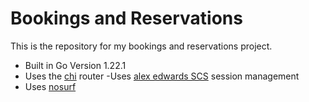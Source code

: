 # Bookings and Reservations

This is the repository for my bookings and reservations project.

- Built in Go Version 1.22.1
- Uses the [chi](https://github.com/go-chi/chi/v5) router
-Uses [alex edwards SCS](https://github.com/alexedwards/scs/v2) session management
- Uses [nosurf](https://github.com/justinas/nosurf)